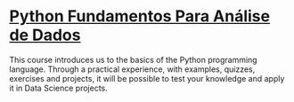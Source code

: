 # <a href = 'https://www.datascienceacademy.com.br/course/python-fundamentos'>Python Fundamentos Para Análise de Dados</a>

This course introduces us to the basics of the Python programming language. Through a practical experience, with examples, quizzes, exercises and projects, it will be possible to test your knowledge and apply it in Data Science projects.
